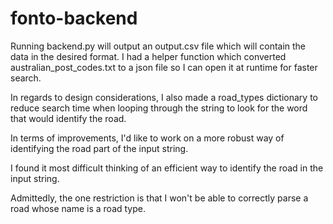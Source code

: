 # fonto-backend

Running backend.py will output an output.csv file which will contain the data in the desired format.
I had a helper function which converted australian_post_codes.txt to a json file so I can open it at runtime for faster search.

In regards to design considerations, I also made a road_types dictionary to reduce search time when looping through the string to look for the word that would identify the road.

In terms of improvements, I'd like to work on a more robust way of identifying the road part of the input string.

I found it most difficult thinking of an efficient way to identify the road in the input string. 

Admittedly, the one restriction is that I won't be able to correctly parse a road whose name is a road type. 

